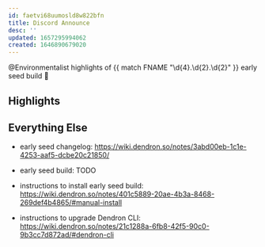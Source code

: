 ```yaml
---
id: faetvi68uumosld8w822bfn
title: Discord Announce
desc: ''
updated: 1657295994062
created: 1646890679020
---
```


@Environmentalist
highlights of {{ match FNAME "\d{4}.\d{2}.\d{2}" }} early seed build :seedling:

<!-- Add highlights section here
[[Release Highlights|dendron://dendron.handbook/area.product.sop.release-highlights]]
- [[Early Seed|dendron://dendron.dendron-site/changelog.early-seed]]
REMEMBER: DELETE THIS COMMENT SECTION
-->

## Highlights

## Everything Else

- early seed changelog: <https://wiki.dendron.so/notes/3abd00eb-1c1e-4253-aaf5-dcbe20c21850/>
<!--
The early seed build link below needs to be updated to reflect the new version
Make sure to test that the download works, which confirms that users can download the early seed

REMEMBER: DELETE THIS COMMENT SECTION
-->
- early seed build: TODO

- instructions to install early seed build: <https://wiki.dendron.so/notes/401c5889-20ae-4b3a-8468-269def4b4865/#manual-install>
- instructions to upgrade Dendron CLI: <https://wiki.dendron.so/notes/21c1288a-6fb8-42f5-90c0-9b3cc7d872ad/#dendron-cli>

